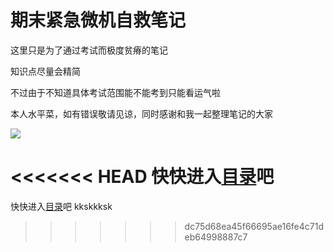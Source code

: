 # 期末紧急微机自救笔记

这里只是为了通过考试而极度贫瘠的笔记

知识点尽量会精简

不过由于不知道具体考试范围能不能考到只能看运气啦

本人水平菜，如有错误敬请见谅，同时感谢和我一起整理笔记的大家

![](https://cdn.jsdelivr.net/gh/youmingsama/PicGo/img/27f32f48300954b3.jpg)

<<<<<<< HEAD
快快进入[目录](https://github.com/youmingsama/Microcomputer-principle-and-interface-technology/blob/master/catalog/catalog.md)吧
=======
快快进入[目录](https://github.com/youmingsama/Microcomputer-principle-and-interface-technology/blob/master/catalog/catalog.md)吧
kkskkksk
>>>>>>> dc75d68ea45f66695ae16fe4c71deb64998887c7

